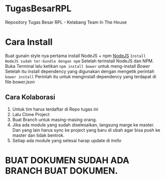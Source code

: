 TugasBesarRPL
=============

Repository Tugas Besar RPL - Kelabang Team In The House

Cara Install
=============

Buat gunain style nya pertama install NodeJS + npm
[NodeJS](https://nodejs.org)
`Install NodeJS sudah ter-bundle dengan npm`
Setelah terinstall NodeJS dan NPM. Buka Terminal lalu ketikan `npm install bower` untuk meng-install *Bower*
Setelah itu install dependency yang digunakan dengan mengetik perintah `bower install`
Perintah itu untuk menginstall dependency yang terdapat di file _bower.json_

## Cara Kolaborasi
1. Untuk tim harus terdaftar di Repo tugas ini
2. Lalu Clone Project
3. Buat Branch untuk masing-masing orang.
4. Jika ada module yang sudah diselesaikan, langsung marge ke master. Dan yang lain harus sync ke project yang baru di ubah agar bisa push ke master dan tidak bentrok.
5. Setiap ada module yang selesai harap update di *trello*

# BUAT DOKUMEN SUDAH ADA BRANCH BUAT DOKUMEN.
